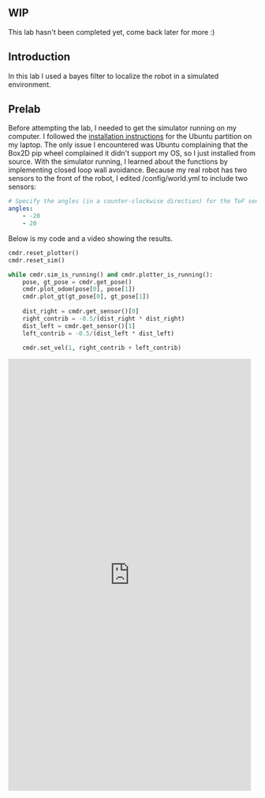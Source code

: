 ## WIP

This lab hasn't been completed yet, come back later for more :)

## Introduction

In this lab I used a bayes filter to localize the robot in a simulated environment.

## Prelab

Before attempting the lab, I needed to get the simulator running on my computer. I followed the [installation instructions](https://cei-lab.github.io/FastRobots-2023/FastRobots-Sim.html) for the Ubuntu partition on my laptop. The only issue I encountered was Ubuntu complaining that the Box2D pip wheel complained it didn't support my OS, so I just installed from source. With the simulator running, I learned about the functions by implementing closed loop wall avoidance. Because my real robot has two sensors to the front of the robot, I edited /config/world.yml to include two sensors:

```yaml
# Specify the angles (in a counter-clockwise direction) for the ToF sensor(s) where 0 degrees is at the robot's heading
angles: 
    - -20
    - 20
```

Below is my code and a video showing the results.

```python
cmdr.reset_plotter()
cmdr.reset_sim()

while cmdr.sim_is_running() and cmdr.plotter_is_running():
    pose, gt_pose = cmdr.get_pose()
    cmdr.plot_odom(pose[0], pose[1])
    cmdr.plot_gt(gt_pose[0], gt_pose[1])
    
    dist_right = cmdr.get_sensor()[0]
    right_contrib = -0.5/(dist_right * dist_right)
    dist_left = cmdr.get_sensor()[1]
    left_contrib = -0.5/(dist_left * dist_left)
    
    cmdr.set_vel(1, right_contrib + left_contrib)
```

<iframe width="492" height="875" src="https://www.youtube.com/embed/HD-ApRYbShs" title="ECE 4160 - Closed Loop Sim Control" frameborder="0" allow="accelerometer; autoplay; clipboard-write; encrypted-media; gyroscope; picture-in-picture; web-share" allowfullscreen></iframe>